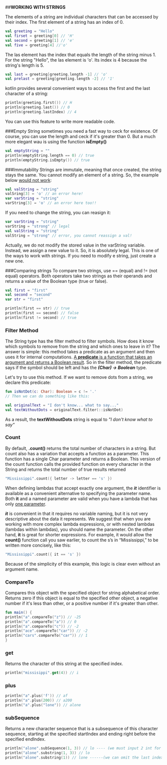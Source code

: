 ##__WORKING WITH STRINGS__

The elements of a string are individual characters that can be accessed by their index. The first element of a string has an index of 0.

````kotlin
val greeting = "Hello"
val firset = greeting[0] // 'H'
val second = greeting[1] // 'e'
val five = greeting[4] //'o'

````
The las element has the index that equals the length of the string minus 1. For the string "Hello", the las element is 'o'. Its index is 4 because the string's length is 5.
```kotlin
val last = greeting[greeting.length -1] // 'o'
val prelast = greeting[greeting.length -2] // '1'
```
kotlin provides several convenient ways to access the first and the last character of a string:
````kotlin
println(greeting.first()) // H
println(greeting.last()) // 0
println(greeting.lastIndex) // 4
````
You can use this feature to write more readable code.

###Empty String
sometimes you need a fast way to ceck for existence. Of course, you can use the length and ceck if it's greater than 0. But a much more elegant wau is using the function **isEmpty()**
```kotlin
val emptyString = ""
println(emptyString.length == 0) // true
println(emptyString.isEmpty()) // true
```
###Immutability
Strings are immutale, meaning that once created, the string stays the same. You cannot modify an element of a string. So, the example below <u>would not work</u>:
```kotlin
val valString = "string"
valSring[3] = 'o' // an error here!
var varString = "string"
varString[3] = 'o' // an error here too!!
```
If you need to change the string, you can reasign it:
```kotlin
var varString = "string"
varString = "strong" // legal
val valString = "string"
valString = "strong" // error, you cannot reassign a val!
```
Actually, we do not modify the stored value in the varString variable. Instead, we assign a new value to it. So, it is absolutely legal. This is one of the ways to work with strings. If you need to modify e string, just create a new one.

###Comparing strings
To compare two strings, use == (equal) and != (not equal) operators. Both operators take two strings as their operands and returns a value of the Boolean type (true or false).
```kotlin
val first = "first"
val second = "second"
var str = "first"

println(first == str) // true
println(first == second) // false
println(first != second) // true
```

### Filter Method
The String type has the filter method to filter symbols. How does it know which symbols to remove from the string and which ones to leave in it? The answer is simple: this method takes a predicate as an argument and then uses it for internal computations. <u>A **predicate** is a function that takes an argument and returns a Boolean result</u>. So in the filter method, the predicate says if the symbol should be left and has the **_(Char) -> Boolean_** type.

Let's try to use this method. If we want to remove dots from a string, we declare this predicate:

```kotlin
fun isNotDot(c: Char): Boolean = c != '.'
// Then we can do something like this:

val originalText = "I don't know... what to say..."
val textWithoutDots = originalText.filter(::isNotDot)
```
As a result, the **textWithoutDots** string is equal to _"I don't know what to say"_

### Count
By default, **.count()** returns the total
number of characters in a string. But count also has a variation that accepts a function as a parameter. This
function has a single Char parameter and returns a Boolean. This version of the count function calls the
provided function on every character in the String and returns the total number of true results returned
```kotlin
"Mississippi".count({ letter -> letter == 's' })
```
When defining lambdas that accept exactly one argument, the **_it_** identifier is available as a convenient alternative to
specifying the parameter name. Both **it** and a named parameter are valid when you have a lambda that has only <u>one
parameter</u>.

_**it**_ is convenient in that it requires no variable naming, but it is not very descriptive about the data it represents. We
suggest that when you are working with more complex lambda expressions, or with nested lambdas (lambdas
within lambdas), you should name the parameter.
On the other hand, **it** is great for shorter expressions. For example, it would allow the **count()** function call you
saw earlier, to count the s’s in “Mississippi,” to be written more concisely, like this:
```kotlin
"Mississippi".count({ it == 's' })
```
Because of the simplicity of this example, this logic is clear even without an argument name.

### CompareTo
Compares this object with the specified object for string alphabetical order. Returns zero if this object is equal to the specified other object, a negative number if it's less than other, or a positive number if it's greater than other.
```kotlin
fun main() {
println("a".compareTo("z")) // -25
println("a".compareTo("a")) // 0
println("a".compareTo("c")) // -2
println("ace".compareTo("car")) // -2
println("cars".compareTo("car")) // 1
}
```
### get
Returns the character of this string at the specified index.
```kotlin
println("missisippi".get(4)) // i
```

### plus
```kotlin
println("a".plus('f')) // af
println("a".plus(200)) // a200
println("a".plus("lone")) // alone
```
### subSequence
Returns a new character sequence that is a subsequence of this character sequence, starting at the specified startIndex and ending right before the specified endIndex.
```kotlin
println("alone".subSequence(1, 3)) // lo ---- (we must input 2 int for start index and last one)
println("alone".substring(1, 3)) // lo
println("alone".substring(1)) // lone ------(we can omit the last index and it takes the last one as default)
```



